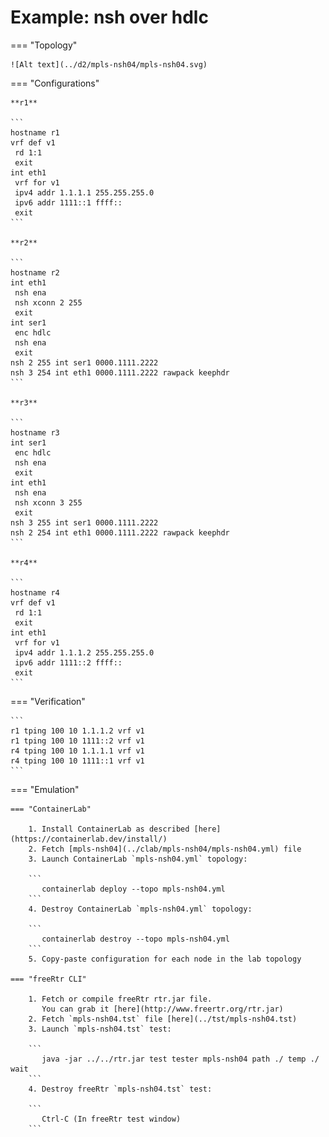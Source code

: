 # Example: nsh over hdlc

=== "Topology"

    ![Alt text](../d2/mpls-nsh04/mpls-nsh04.svg)

=== "Configurations"

    **r1**

    ```
    hostname r1
    vrf def v1
     rd 1:1
     exit
    int eth1
     vrf for v1
     ipv4 addr 1.1.1.1 255.255.255.0
     ipv6 addr 1111::1 ffff::
     exit
    ```

    **r2**

    ```
    hostname r2
    int eth1
     nsh ena
     nsh xconn 2 255
     exit
    int ser1
     enc hdlc
     nsh ena
     exit
    nsh 2 255 int ser1 0000.1111.2222
    nsh 3 254 int eth1 0000.1111.2222 rawpack keephdr
    ```

    **r3**

    ```
    hostname r3
    int ser1
     enc hdlc
     nsh ena
     exit
    int eth1
     nsh ena
     nsh xconn 3 255
     exit
    nsh 3 255 int ser1 0000.1111.2222
    nsh 2 254 int eth1 0000.1111.2222 rawpack keephdr
    ```

    **r4**

    ```
    hostname r4
    vrf def v1
     rd 1:1
     exit
    int eth1
     vrf for v1
     ipv4 addr 1.1.1.2 255.255.255.0
     ipv6 addr 1111::2 ffff::
     exit
    ```

=== "Verification"

    ```
    r1 tping 100 10 1.1.1.2 vrf v1
    r1 tping 100 10 1111::2 vrf v1
    r4 tping 100 10 1.1.1.1 vrf v1
    r4 tping 100 10 1111::1 vrf v1
    ```

=== "Emulation"

    === "ContainerLab"

        1. Install ContainerLab as described [here](https://containerlab.dev/install/)  
        2. Fetch [mpls-nsh04](../clab/mpls-nsh04/mpls-nsh04.yml) file  
        3. Launch ContainerLab `mpls-nsh04.yml` topology:  

        ```
           containerlab deploy --topo mpls-nsh04.yml  
        ```
        4. Destroy ContainerLab `mpls-nsh04.yml` topology:  

        ```
           containerlab destroy --topo mpls-nsh04.yml  
        ```
        5. Copy-paste configuration for each node in the lab topology

    === "freeRtr CLI"

        1. Fetch or compile freeRtr rtr.jar file.  
           You can grab it [here](http://www.freertr.org/rtr.jar)  
        2. Fetch `mpls-nsh04.tst` file [here](../tst/mpls-nsh04.tst)  
        3. Launch `mpls-nsh04.tst` test:  

        ```
           java -jar ../../rtr.jar test tester mpls-nsh04 path ./ temp ./ wait
        ```
        4. Destroy freeRtr `mpls-nsh04.tst` test:  

        ```
           Ctrl-C (In freeRtr test window)
        ```

